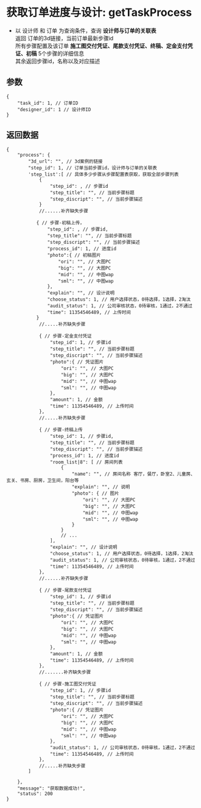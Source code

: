 # 获取订单进度与设计: getTaskProcess

- 以 设计师 和 订单 为查询条件，查询 **设计师与订单的关联表**  
  返回 订单的3d链接，当前订单最新步骤id  
  所有步骤配置及该订单 **施工图交付凭证、尾款支付凭证、终稿、定金支付凭证、初稿** 5个步骤的详细信息  
  其余返回步骤id，名称以及对应描述

## 参数

    {
        "task_id": 1, // 订单ID
        "designer_id": 1 // 设计师ID
    }

## 返回数据

    {
        "process": {
            "3d_url": "", // 3d案例的链接
            "step_id": 1, // 订单当前步骤id，设计师与订单的关联表
            'step_list':[ // 具体多少步骤从步骤配置表获取，获取全部步骤列表
                {
                    "step_id": , // 步骤id
                    "step_title": "", // 当前步骤标题
                    "step_discript": "", // 当前步骤描述
                }
                //......补齐缺失步骤

               { // 步骤-初稿上传，
                   "step_id": , // 步骤id,
                   "step_title": "", // 当前步骤标题
                   "step_discript": "", // 当前步骤描述
                   "process_id": 1, // 进度id
                   "photo":{ // 初稿图片
                       "ori": "", // 大图PC
                       "big": "", // 大图PC
                       "mid": "", // 中图wap
                       "sml": "", // 中图wap
                   },
                   "explain": "", // 设计说明
                   "choose_status": 1, // 用户选择状态，0待选择，1选择，2淘汰
                   "audit_status": 1, // 公司审核状态，0待审核，1通过，2不通过
                   "time": 11354546489, // 上传时间
               }
                //.....补齐缺失步骤

                { // 步骤-定金支付凭证
                    "step_id": 1, // 步骤id
                    "step_title": "", // 当前步骤标题
                    "step_discript": "", // 当前步骤描述
                    "photo":{ // 凭证图片
                        "ori": "", // 大图PC
                        "big": "", // 大图PC
                        "mid": "", // 中图wap
                        "sml": "", // 中图wap
                    },
                    "amount": 1, // 金额
                    "time": 11354546489, // 上传时间
                },
                //.....补齐缺失步骤

                { // 步骤-终稿上传
                    "step_id": 1, // 步骤id,
                    "step_title": "", // 当前步骤标题
                    "step_discript": "", // 当前步骤描述
                    "process_id": 1, // 进度id
                    "room_list|8": [ // 房间列表
                        {
                            "name": "", // 房间名称 客厅，餐厅，卧室2、儿童房、玄关、书房、厨房，卫生间，阳台等
                            "explain": "", // 说明
                            "photo": { // 图片
                                "ori": "", // 大图PC
                                "big": "", // 大图PC
                                "mid": "", // 中图wap
                                "sml": "", // 中图wap
                            }
                        }
                        // ...
                    ],
                    "explain": "", // 设计说明
                    "choose_status": 1, // 用户选择状态，0待选择，1选择，2淘汰
                    "audit_status": 1, // 公司审核状态，0待审核，1通过，2不通过
                    "time": 11354546489, // 上传时间
                },
                //......补齐缺失步骤

                { // 步骤-尾款支付凭证
                    "step_id": 1, // 步骤id
                    "step_title": "", // 当前步骤标题
                    "step_discript": "", // 当前步骤描述
                    "photo":{ // 凭证图片
                        "ori": "", // 大图PC
                        "big": "", // 大图PC
                        "mid": "", // 中图wap
                        "sml": "", // 中图wap
                    },
                    "amount": 1, // 金额
                    "time": 11354546489, // 上传时间
                },
                //.......补齐缺失步骤

                { // 步骤-施工图交付凭证
                    "step_id": 1, // 步骤id
                    "step_title": "", // 当前步骤标题
                    "step_discript": "", // 当前步骤描述
                    "photo":{ // 凭证图片
                        "ori": "", // 大图PC
                        "big": "", // 大图PC
                        "mid": "", // 中图wap
                        "sml": "", // 中图wap
                    },
                    "audit_status": 1, // 公司审核状态，0待审核，1通过，2不通过
                    "time": 11354546489, // 上传时间
                },
                //.....补齐缺失步骤
            ]

        },
        "message": "获取数据成功!",
        "status": 200
    }
